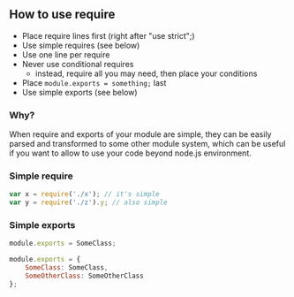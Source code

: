 ## How to use require

* Place require lines first (right after "use strict";)
* Use simple requires (see below)
* Use one line per require
* Never use conditional requires
	* instead, require all you may need, then place your conditions
* Place `module.exports = something;` last
* Use simple exports (see below)

### Why?

When require and exports of your module are simple, they can be easily parsed and transformed to some other module system, which can be useful if you want to allow to use your code beyond node.js environment.

### Simple require

```js
var x = require('./x'); // it's simple
var y = require('./z').y; // also simple
```

### Simple exports

```js
module.exports = SomeClass;
```

```js
module.exports = {
	SomeClass: SomeClass,
	SomeOtherClass: SomeOtherClass
};
```
